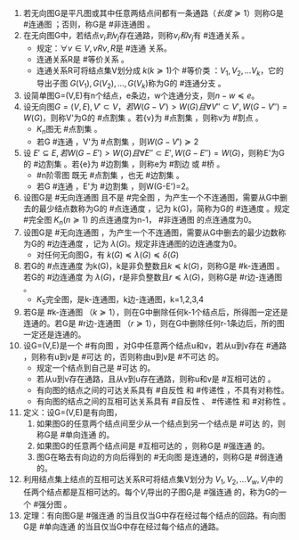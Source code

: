 1. 若无向图G是平凡图或其中任意两结点间都有一条通路（$长度\succeq 1$）则称G是 #连通图 ；否则，称G是 #非连通图 。
2. 在无向图G中，若结点$v_i到v_j$存在通路，则称$v_i和v_j$有 #连通关系 。
	- 规定：$\forall v\in V,vRv,R$是 #连通 关系。
	- 连通关系R是 #等价关系 。
	- 连通关系R可将结点集V划分成 $k(k\succeq 1)$个 #等价类 ：$V_1,V_2,...V_k$，它的导出子图 $G(V_1),G(V_2),...,G(V_k)$称为G的 #连通分支 。
3. 设简单图G=(V,E)有n个结点，e条边，w个连通分支，则$n-w\preceq e$。
4. 设无向图$G=(V,E),V'\subset V，若W(G-V')>W(G)且\forall V''\subset V',W(G-V'')=W(G)$，则称V'为G的 #点割集 。若{v}为 #点割集 ，则称v为 #割点 。
	- $K_n$图无 #点割集 。
	- 若G #连通 ，V'为 #点割集  ，则$W(G-V')\succeq 2$
1. 设 $E'\subseteq E,若W(G-E')>W(G)且\forall E''\subset E',W(G-E'')=W(G)$，则称E'为G的 #边割集 。若{e}为 #边割集 ，则称e为 #割边 或 #桥 。
	- #n阶零图 既无 #点割集 ，也无 #边割集  。
	- 若G #连通 ，E'为 #边割集 ，则W(G-E')=2。
2. 设图G是 #无向连通图 且不是 #完全图 ，为产生一个不连通图，需要从G中删去的最少结点数称为G的 #点连通度 ，记为 k(G)，简称为G的 #连通度 。规定 #完全图 $K_n(n\succeq 1)$ 的点连通度为n-1， #非连通图 的点连通度为0。
3. 设图G是 #无向连通图 ，为产生一个不连通图，需要从G中删去的最少边数称为G的 #边连通度 ，记为 $\lambda(G)$。规定非连通图的边连通度为0。
	- 对任何无向图G，有 $k(G)\preceq \lambda(G)\preceq \delta(G)$
4. 若G的 #点连通度 为k(G)，k是非负整数且$k\preceq k(G)$，则称G是 #k-连通图 。若G的 #边连通度 为 $\lambda(G)$，r是非负整数且$r\preceq \lambda(G)$，则称G是 #r边-连通图 。
	- $K_5$完全图，是k-连通图，k边-连通图，k=1,2,3,4
5. 若G是 #k-连通图 （$k\succeq 1$），则在G中删除任何k-1个结点后，所得图一定还是连通的。若G是 #r边-连通图 （$r\succeq 1$），则在G中删除任何r-1条边后，所的图一定还是连通的。
6. 设G=(V,E)是一个 #有向图 ，对G中任意两个结点u和v，若从u到v存在 #通路 ，则称有u到v是 #可达 的，否则称由u到v是 #不可达 的。
	- 规定一个结点到自己是 #可达 的。
	- 若从u到v存在通路，且从v到u存在通路，则称u和v是 #互相可达的 。
	- 有向图的结点之间的可达关系具有 #自反性 和 #传递性 ，不具有对称性。
	- 有向图的结点之间的互相可达关系具有 #自反性 、 #传递性 和 #对称性 。
7. 定义：设G=(V,E)是有向图，
	1. 如果图G的任意两个结点间至少从一个结点到另一个结点是 #可达 的，则称G是 #单向连通 的。
	2. 如果图G的任意两个结点间是 #互相可达的 ，则称G是 #强连通 的。
	3. 图G在略去有向边的方向后得到的 #无向图 是连通的，则称G是 #弱连通 的。
8. 利用结点集上结点的互相可达关系R可将结点集V划分为 $V_1,V_2,...V_w,V_i$中的任两个结点都是互相可达的。每个$V_i$导出的子图$G_i$是 #强连通 的，称为G的一个 #强分图 。
9. 定理：有向图G是 #强连通 的当且仅当G中存在经过每个结点的回路。有向图G是 #单向连通 的当且仅当G中存在经过每个结点的通路。